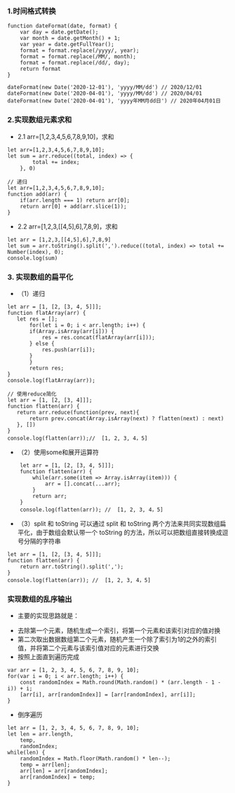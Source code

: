 ### 1.时间格式转换
```
function dateFormat(date, format) {
    var day = date.getDate();
    var month = date.getMonth() + 1;
    var year = date.getFullYear();
    format = format.replace(/yyyy/, year);
    format = format.replace(/MM/, month);
    format = format.replace(/dd/, day);
    return format
}

dateFormat(new Date('2020-12-01'), 'yyyy/MM/dd') // 2020/12/01
dateFormat(new Date('2020-04-01'), 'yyyy/MM/dd') // 2020/04/01
dateFormat(new Date('2020-04-01'), 'yyyy年MM月dd日') // 2020年04月01日
```
### 2.实现数组元素求和
 * 2.1 arr=[1,2,3,4,5,6,7,8,9,10]，求和

```
let arr=[1,2,3,4,5,6,7,8,9,10];
let sum = arr.reduce((total, index) => {
        total += index;
    }, 0)

// 递归
let arr=[1,2,3,4,5,6,7,8,9,10];
function add(arr) {
    if(arr.length === 1) return arr[0];
    return arr[0] + add(arr.slice(1));
}
```

 * 2.2 arr=[1,2,3,[[4,5],6],7,8,9]，求和
 ```
let arr = [1,2,3,[[4,5],6],7,8,9]
let sum = arr.toString().split(',').reduce((total, index) => total += Number(index), 0);
console.log(sum)

 ```
### 3. 实现数组的扁平化
 * （1）递归
 ```
let arr = [1, [2, [3, 4, 5]]];
function flatArray(arr) {
    let res = [];
        for(let i = 0; i < arr.length; i++) {
        if(Array.isArray(arr[i])) {
            res = res.concat(flatArray(arr[i]));
        } else {
            res.push(arr[i]);
        }
        }
        return res;
}
console.log(flatArray(arr)); 

// 使用reduce简化
let arr = [1, [2, [3, 4]]];
function flatten(arr) {
    return arr.reduce(function(prev, next){
        return prev.concat(Array.isArray(next) ? flatten(next) : next)
    }, [])
}
console.log(flatten(arr));//  [1, 2, 3, 4，5]
 ```

 * （2）使用some和展开运算符
```
    let arr = [1, [2, [3, 4, 5]]];
    function flatten(arr) {
        while(arr.some(item => Array.isArray(item))) {
            arr = [].concat(...arr);
        }
        return arr;
    }
    console.log(flatten(arr)); //  [1, 2, 3, 4，5]
```
 * （3）split 和 toString 
可以通过 split 和 toString 两个方法来共同实现数组扁平化，由于数组会默认带一个 toString 的方法，所以可以把数组直接转换成逗号分隔的字符串

```
let arr = [1, [2, [3, 4, 5]]];
function flatten(arr) {
    return arr.toString().split(',');
}
console.log(flatten(arr)); //  [1, 2, 3, 4，5]
```


### 实现数组的乱序输出
* 主要的实现思路就是：
 - 去除第一个元素，随机生成一个索引，将第一个元素和该索引对应的值对换
 - 第二次取出数据数组第二个元素，随机产生一个除了索引为1的之外的索引值，并将第二个元素与该索引值对应的元素进行交换
 - 按照上面直到遍历完成

```
var arr = [1, 2, 3, 4, 5, 6, 7, 8, 9, 10];
for(var i = 0; i < arr.length; i++) {
    const randomIndex = Math.round(Math.random() * (arr.length - 1 - i)) + i;
    [arr[i], arr[randomIndex]] = [arr[randomIndex], arr[i]];
}
```
* 倒序遍历
```
let arr = [1, 2, 3, 4, 5, 6, 7, 8, 9, 10];
let len = arr.length,
    temp,
    randomIndex;
while(len) {
    randomIndex = Math.floor(Math.random() * len--);
    temp = arr[len];
    arr[len] = arr[randomIndex];
    arr[randomIndex] = temp; 
}
```